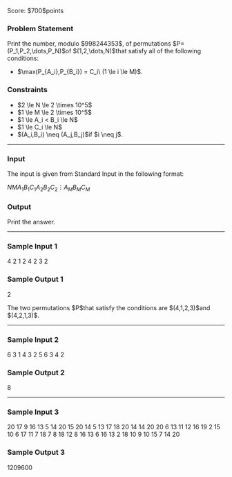 
<div>

<span>

<span>

<p>
Score: $700$points
</p>

<div>

<section>

### **Problem Statement**

<p>
Print the number, modulo $998244353$, of permutations $P=(P_1,P_2,\dots,P_N)$of $(1,2,\dots,N)$that satisfy all of the following conditions:
</p>

<ul>

<li>
$\max(P_{A_i},P_{B_i}) = C_i\ (1 \le i \le M)$.
</li>

</ul>

</section>

</div>

<div>

<section>

### **Constraints**

<ul>

<li>
$2 \le N \le 2 \times 10^5$
</li>

<li>
$1 \le M \le 2 \times 10^5$
</li>

<li>
$1 \le A_i < B_i \le N$
</li>

<li>
$1 \le C_i \le N$
</li>

<li>
$(A_i,B_i) \neq (A_j,B_j)$if $i \neq j$.
</li>

</ul>

</section>

</div>

---

<div>

<div>

<section>

### **Input**

<p>
The input is given from Standard Input in the following format:
</p>

<div>

$N$$M$$A_1$$B_1$$C_1$$A_2$$B_2$$C_2$$\vdots$$A_M$$B_M$$C_M$
</div>

</section>

</div>

<div>

<section>

### **Output**

<p>
Print the answer.
</p>

</section>

</div>

</div>

---

<div>

<section>

### **Sample Input 1**

<div>

4 2
1 2 4
2 3 2

</div>

</section>

</div>

<div>

<section>

### **Sample Output 1**

<div>

2

</div>

<p>
The two permutations $P$that satisfy the conditions are $(4,1,2,3)$and $(4,2,1,3)$.
</p>

</section>

</div>

---

<div>

<section>

### **Sample Input 2**

<div>

6 3
1 4 3
2 5 6
3 4 2

</div>

</section>

</div>

<div>

<section>

### **Sample Output 2**

<div>

8

</div>

</section>

</div>

---

<div>

<section>

### **Sample Input 3**

<div>

20 17
9 16 13
5 14 20
15 20 14
5 13 17
18 20 14
14 20 20
6 13 11
12 16 19
2 15 10
6 17 11
7 18 7
8 18 12
8 16 13
6 16 13
2 18 10
9 10 15
7 14 20

</div>

</section>

</div>

<div>

<section>

### **Sample Output 3**

<div>

1209600

</div>

</section>

</div>

</span>

</span>

</div>

